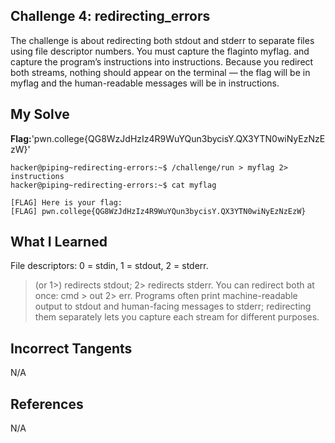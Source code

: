 ## Challenge 4: redirecting_errors

The challenge is about redirecting both stdout and stderr to separate files using file descriptor numbers. You must capture the flaginto myflag.
and capture the program’s instructions into instructions. Because you redirect both streams, nothing should appear on the terminal — the flag will be in myflag and the human-readable messages will be in instructions.


## My Solve 
**Flag:**'pwn.college{QG8WzJdHzIz4R9WuYQun3bycisY.QX3YTN0wiNyEzNzEzW}'

```
hacker@piping~redirecting-errors:~$ /challenge/run > myflag 2> instructions
hacker@piping~redirecting-errors:~$ cat myflag

[FLAG] Here is your flag:
[FLAG] pwn.college{QG8WzJdHzIz4R9WuYQun3bycisY.QX3YTN0wiNyEzNzEzW}

```

## What I Learned

File descriptors: 0 = stdin, 1 = stdout, 2 = stderr.
> (or 1>) redirects stdout; 2> redirects stderr. You can redirect both at once: cmd > out 2> err.
Programs often print machine-readable output to stdout and human-facing messages to stderr; redirecting them separately lets you capture each stream for different purposes.


## Incorrect Tangents
   
N/A


## References

N/A


